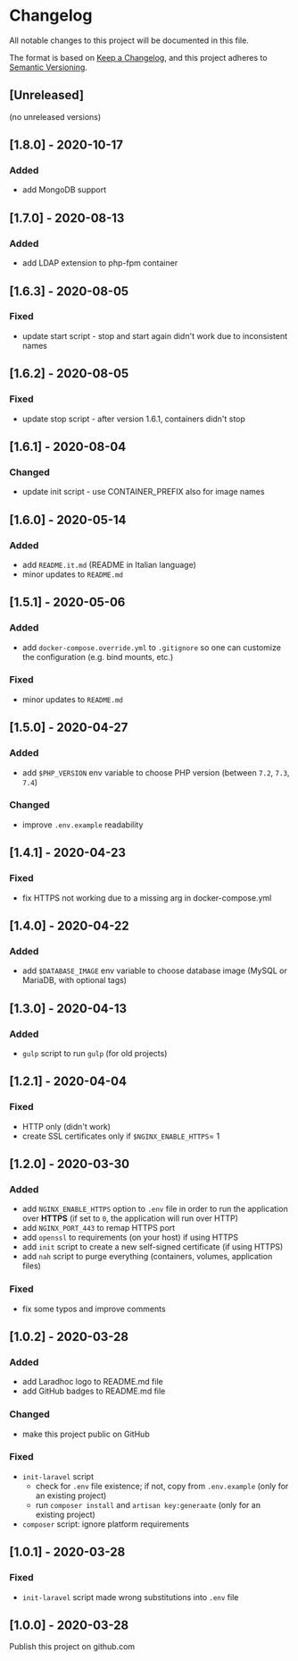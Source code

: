 Changelog
===
 
All notable changes to this project will be documented in this file.

The format is based on [Keep a Changelog](https://keepachangelog.com/en/1.0.0/),
and this project adheres to [Semantic Versioning](https://semver.org/spec/v2.0.0.html).

## [Unreleased]

(no unreleased versions)

## [1.8.0] - 2020-10-17
### Added
- add MongoDB support

## [1.7.0] - 2020-08-13
### Added
- add LDAP extension to php-fpm container

## [1.6.3] - 2020-08-05
### Fixed
- update start script - stop and start again didn't work due to inconsistent names

## [1.6.2] - 2020-08-05
### Fixed
- update stop script - after version 1.6.1, containers didn't stop

## [1.6.1] - 2020-08-04
### Changed
- update init script - use CONTAINER_PREFIX also for image names

## [1.6.0] - 2020-05-14
### Added
- add `README.it.md` (README in Italian language)
- minor updates to `README.md` 

## [1.5.1] - 2020-05-06
### Added
- add `docker-compose.override.yml` to `.gitignore` so one can
  customize the configuration (e.g. bind mounts, etc.)
### Fixed
- minor updates to `README.md`

## [1.5.0] - 2020-04-27
### Added
- add `$PHP_VERSION` env variable to choose PHP version (between `7.2`, `7.3`, `7.4`)
### Changed
- improve `.env.example` readability

## [1.4.1] - 2020-04-23
### Fixed
- fix HTTPS not working due to a missing arg in docker-compose.yml

## [1.4.0] - 2020-04-22
### Added
- add `$DATABASE_IMAGE` env variable to choose database image (MySQL or MariaDB, with optional tags)

## [1.3.0] - 2020-04-13
### Added
- `gulp` script to run `gulp` (for old projects)

## [1.2.1] - 2020-04-04
### Fixed
- HTTP only (didn't work)
- create SSL certificates only if `$NGINX_ENABLE_HTTPS`= 1

## [1.2.0] - 2020-03-30
### Added
- add `NGINX_ENABLE_HTTPS` option to `.env` file in order to run the application over **HTTPS**
  (if set to `0`, the application will run over HTTP)
- add `NGINX_PORT_443` to remap HTTPS port
- add `openssl` to requirements (on your host) if using HTTPS
- add `init` script to create a new self-signed certificate (if using HTTPS)
- add `nah` script to purge everything (containers, volumes, application files)
### Fixed
- fix some typos and improve comments

## [1.0.2] - 2020-03-28
### Added
- add Laradhoc logo to README.md file
- add GitHub badges to README.md file
 
### Changed
- make this project public on GitHub

### Fixed
- `init-laravel` script
    * check for `.env` file existence; if not, copy from `.env.example` (only for an existing project)
    * run `composer install` and `artisan key:generaate`  (only for an existing project)
- `composer` script: ignore platform requirements

## [1.0.1] - 2020-03-28
### Fixed
- `init-laravel` script made wrong substitutions into `.env` file

## [1.0.0] - 2020-03-28

Publish this project on github.com
